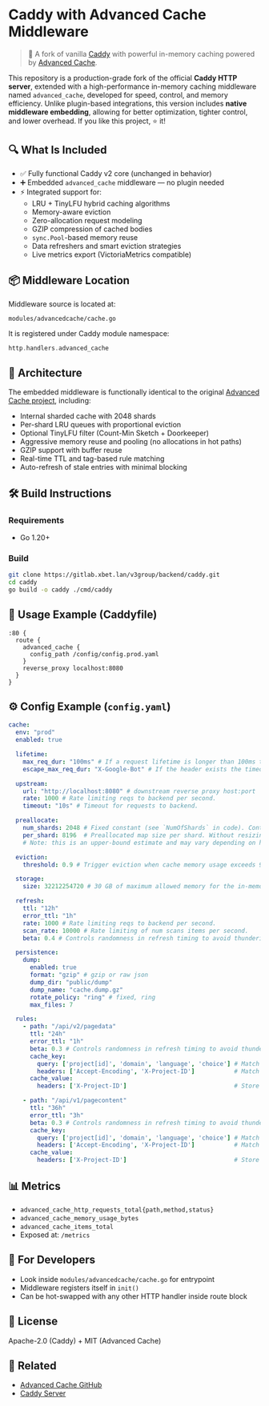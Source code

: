 # Caddy with Advanced Cache Middleware

> 🚀 A fork of vanilla [Caddy](https://caddyserver.com) with powerful in-memory caching powered by [Advanced Cache](https://github.com/Borislavv/advanced-cache).

This repository is a production-grade fork of the official **Caddy HTTP server**, extended with a high-performance in-memory caching middleware named `advanced_cache`, developed for speed, control, and memory efficiency.
Unlike plugin-based integrations, this version includes **native middleware embedding**, allowing for better optimization, tighter control, and lower overhead.
If you like this project, ⭐️ it!

## 🔍 What Is Included

- ✅ Fully functional Caddy v2 core (unchanged in behavior)
- ➕ Embedded `advanced_cache` middleware — no plugin needed
- ⚡ Integrated support for:
    - LRU + TinyLFU hybrid caching algorithms
    - Memory-aware eviction
    - Zero-allocation request modeling
    - GZIP compression of cached bodies
    - `sync.Pool`-based memory reuse
    - Data refreshers and smart eviction strategies
    - Live metrics export (VictoriaMetrics compatible)

## 📦 Middleware Location

Middleware source is located at:
```
modules/advancedcache/cache.go
```
It is registered under Caddy module namespace:
```go
http.handlers.advanced_cache
```

## 🧱 Architecture

The embedded middleware is functionally identical to the original [Advanced Cache project](https://github.com/Borislavv/advanced-cache), including:

- Internal sharded cache with 2048 shards
- Per-shard LRU queues with proportional eviction
- Optional TinyLFU filter (Count-Min Sketch + Doorkeeper)
- Aggressive memory reuse and pooling (no allocations in hot paths)
- GZIP support with buffer reuse
- Real-time TTL and tag-based rule matching
- Auto-refresh of stale entries with minimal blocking

## 🛠 Build Instructions

### Requirements
- Go 1.20+

### Build
```bash
git clone https://gitlab.xbet.lan/v3group/backend/caddy.git
cd caddy
go build -o caddy ./cmd/caddy
```

## 🚀 Usage Example (Caddyfile)
```caddyfile
:80 {
  route {
    advanced_cache {
      config_path /config/config.prod.yaml
    }
    reverse_proxy localhost:8080
  }
}
```

## ⚙️ Config Example (`config.yaml`)
```yaml
cache:
  env: "prod"
  enabled: true

  lifetime:
    max_req_dur: "100ms" # If a request lifetime is longer than 100ms then request will be canceled by context.
    escape_max_req_dur: "X-Google-Bot" # If the header exists the timeout above will be skipped.

  upstream:
    url: "http://localhost:8080" # downstream reverse proxy host:port
    rate: 1000 # Rate limiting reqs to backend per second.
    timeout: "10s" # Timeout for requests to backend.

  preallocate:
    num_shards: 2048 # Fixed constant (see `NumOfShards` in code). Controls the number of sharded maps.
    per_shard: 8196  # Preallocated map size per shard. Without resizing, this supports 2048*8196=~16785408 keys in total.
    # Note: this is an upper-bound estimate and may vary depending on hash distribution quality.

  eviction:
    threshold: 0.9 # Trigger eviction when cache memory usage exceeds 90% of its configured limit.

  storage:
    size: 32212254720 # 30 GB of maximum allowed memory for the in-memory cache (in bytes).

  refresh:
    ttl: "12h"
    error_ttl: "1h"
    rate: 1000 # Rate limiting reqs to backend per second.
    scan_rate: 10000 # Rate limiting of num scans items per second.
    beta: 0.4 # Controls randomness in refresh timing to avoid thundering herd (from 0 to 1).

  persistence:
    dump:
      enabled: true
      format: "gzip" # gzip or raw json
      dump_dir: "public/dump"
      dump_name: "cache.dump.gz"
      rotate_policy: "ring" # fixed, ring
      max_files: 7

  rules:
    - path: "/api/v2/pagedata"
      ttl: "24h"
      error_ttl: "1h"
      beta: 0.3 # Controls randomness in refresh timing to avoid thundering herd.
      cache_key:
        query: ['project[id]', 'domain', 'language', 'choice'] # Match query parameters by prefix.
        headers: ['Accept-Encoding', 'X-Project-ID']           # Match headers by exact value.
      cache_value:
        headers: ['X-Project-ID']                              # Store only when headers match exactly.

    - path: "/api/v1/pagecontent"
      ttl: "36h"
      error_ttl: "3h"
      beta: 0.3 # Controls randomness in refresh timing to avoid thundering herd.
      cache_key:
        query: ['project[id]', 'domain', 'language', 'choice'] # Match query parameters by prefix.
        headers: ['Accept-Encoding', 'X-Project-ID']           # Match headers by exact value.
      cache_value:
        headers: ['X-Project-ID']                              # Store only when headers match exactly.

```

## 📊 Metrics
- `advanced_cache_http_requests_total{path,method,status}`
- `advanced_cache_memory_usage_bytes`
- `advanced_cache_items_total`
- Exposed at: `/metrics`

## 🧪 For Developers

- Look inside `modules/advancedcache/cache.go` for entrypoint
- Middleware registers itself in `init()`
- Can be hot-swapped with any other HTTP handler inside route block

## 📜 License
Apache-2.0 (Caddy) + MIT (Advanced Cache)

## 🔗 Related
- [Advanced Cache GitHub](https://github.com/Borislavv/advanced-cache)
- [Caddy Server](https://github.com/caddyserver/caddy)

